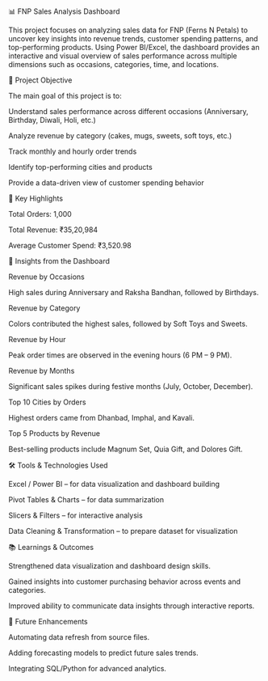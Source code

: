 📊 FNP Sales Analysis Dashboard



This project focuses on analyzing sales data for FNP (Ferns N Petals) to uncover key insights into revenue trends, customer spending patterns, and top-performing products. Using Power BI/Excel, the dashboard provides an interactive and visual overview of sales performance across multiple dimensions such as occasions, categories, time, and locations.

🚀 Project Objective

The main goal of this project is to:

Understand sales performance across different occasions (Anniversary, Birthday, Diwali, Holi, etc.)

Analyze revenue by category (cakes, mugs, sweets, soft toys, etc.)

Track monthly and hourly order trends

Identify top-performing cities and products

Provide a data-driven view of customer spending behavior

📌 Key Highlights

Total Orders: 1,000

Total Revenue: ₹35,20,984

Average Customer Spend: ₹3,520.98

🔑 Insights from the Dashboard

Revenue by Occasions

High sales during Anniversary and Raksha Bandhan, followed by Birthdays.

Revenue by Category

Colors contributed the highest sales, followed by Soft Toys and Sweets.

Revenue by Hour

Peak order times are observed in the evening hours (6 PM – 9 PM).

Revenue by Months

Significant sales spikes during festive months (July, October, December).

Top 10 Cities by Orders

Highest orders came from Dhanbad, Imphal, and Kavali.

Top 5 Products by Revenue

Best-selling products include Magnum Set, Quia Gift, and Dolores Gift.

🛠️ Tools & Technologies Used

Excel / Power BI – for data visualization and dashboard building

Pivot Tables & Charts – for data summarization

Slicers & Filters – for interactive analysis

Data Cleaning & Transformation – to prepare dataset for visualization

📚 Learnings & Outcomes

Strengthened data visualization and dashboard design skills.

Gained insights into customer purchasing behavior across events and categories.

Improved ability to communicate data insights through interactive reports.

🔮 Future Enhancements

Automating data refresh from source files.

Adding forecasting models to predict future sales trends.

Integrating SQL/Python for advanced analytics.
